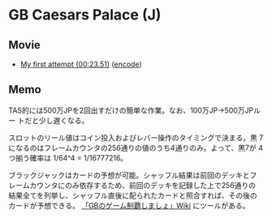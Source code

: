 # GB Caesars Palace (J)

## Movie

* [My first attempt (00:23.51)](movie/CaesarsPalaceJ-tas-any-1.0.bk2)
  ([encode](https://www.youtube.com/watch?v=1s6IiPhGWuE))

## Memo

TAS的には500万JPを2回出すだけの簡単な作業。なお、100万JP→500万JPルー
トだと少し遅くなる。

スロットのリール値はコイン投入およびレバー操作のタイミングで決まる。黒
7になるのはフレームカウンタの256通りの値のうち4通りのみ。よって、黒7が
4つ揃う確率は 1/64^4 = 1/16777216。

ブラックジャックはカードの予想が可能。シャッフル結果は前回のデッキとフ
レームカウンタにのみ依存するため、前回のデッキを記録した上で256通りの
結果全てを列挙し、シャッフル直後に配られたカードと照合すれば、その後の
カードが予想できる。
[「GBのゲーム制覇しましょ」Wiki](https://www14.atwiki.jp/gball/pages/571.html)
にツールがある。
